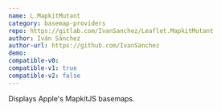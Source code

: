 ```yaml
---
name: L.MapkitMutant
category: basemap-providers
repo: https://gitlab.com/IvanSanchez/Leaflet.MapkitMutant
author: Iván Sánchez
author-url: https://github.com/IvanSanchez
demo: 
compatible-v0:
compatible-v1: true
compatible-v2: false
---
```


Displays Apple's MapkitJS basemaps.
